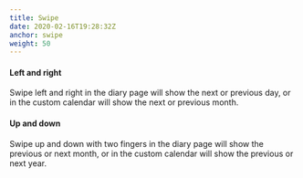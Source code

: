 ```yaml
---
title: Swipe
date: 2020-02-16T19:28:32Z
anchor: swipe
weight: 50
---
```


#### Left and right
Swipe left and right in the diary page will show the next or previous
day, or in the custom calendar will show the next or previous month.

#### Up and down
Swipe up and down with two fingers in the diary page will show the
previous or next month, or in the custom calendar will show the
previous or next year.
